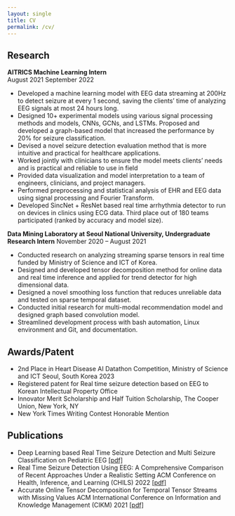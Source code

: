 ```yaml
---
layout: single
title: CV
permalink: /cv/
---
```

<h2>Research</h2>

**AITRICS Machine Learning Intern**\
August 2021 September 2022

- Developed a machine learning model with EEG data streaming at 200Hz to detect seizure at every 1 second, saving the
clients’ time of analyzing EEG signals at most 24 hours long.
- Designed 10+ experimental models using various signal processing methods and models, CNNs, GCNs, and LSTMs.
Proposed and developed a graph-based model that increased the performance by 20% for seizure classification.
- Devised a novel seizure detection evaluation method that is more intuitive and practical for healthcare applications.
- Worked jointly with clinicians to ensure the model meets clients’ needs and is practical and reliable to use in field
- Provided data visualization and model interpretation to a team of engineers, clinicians, and project managers.
- Performed preprocessing and statistical analysis of EHR and EEG data using signal processing and Fourier Transform.
- Developed SincNet + ResNet based real time arrhythmia detector to run on devices in clinics using ECG data.
Third place out of 180 teams participated (ranked by accuracy and model size).

**Data Mining Laboratory at Seoul National University, Undergraduate Research Intern** November 2020 – August 2021
- Conducted research on analyzing streaming sparse tensors in real time funded by Ministry of Science and ICT of Korea.
- Designed and developed tensor decomposition method for online data and real time inference and applied for trend
detector for high dimensional data.
- Designed a novel smoothing loss function that reduces unreliable data and tested on sparse temporal dataset.
- Conducted initial research for multi-modal recommendation model and designed graph based convolution model.
- Streamlined development process with bash automation, Linux environment and Git, and documentation.

<h2>Awards/Patent</h2>

- 2nd Place in Heart Disease AI Datathon Competition, Ministry of Science and ICT Seoul, South Korea 2023
- Registered patent for Real time seizure detection based on EEG to Korean Intellectual Property Office
- Innovator Merit Scholarship and Half Tuition Scholarship, The Cooper Union, New York, NY
- New York Times Writing Contest Honorable Mention

<h2>Publications</h2>

- Deep Learning based Real Time Seizure Detection and Multi Seizure Classification on Pediatric EEG [[pdf]](https://www.medrxiv.org/content/10.1101/2024.11.25.24317933v1.full)
- Real Time Seizure Detection Using EEG: A Comprehensive Comparison of Recent Approaches Under a Realistic Setting
ACM Conference on Health, Inference, and Learning (CHILS) 2022 [[pdf]](https://arxiv.org/abs/2201.08780)
- Accurate Online Tensor Decomposition for Temporal Tensor Streams with Missing Values
ACM International Conference on Information and Knowledge Management (CIKM) 2021 [[pdf]](https://dl.acm.org/doi/10.1145/3459637.3482048)
